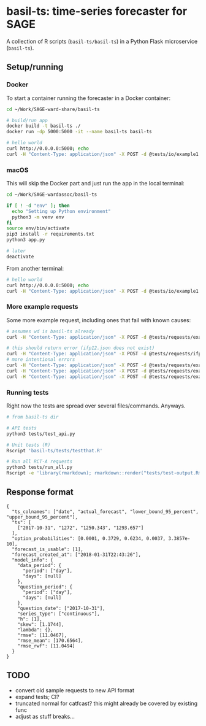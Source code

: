 # basil-ts: time-series forecaster for SAGE

A collection of R scripts (`basil-ts/basil-ts`) in a Python Flask microservice (`basil-ts`). 

## Setup/running

### Docker

To start a container running the forecaster in a Docker container:

```bash
cd ~/Work/SAGE-ward-share/basil-ts

# build/run app
docker build -t basil-ts ./ 
docker run -dp 5000:5000 -it --name basil-ts basil-ts

# hello world
curl http://0.0.0.0:5000; echo
curl -H "Content-Type: application/json" -X POST -d @tests/io/example1.json http://0.0.0.0:5000/forecast
```

### macOS

This will skip the Docker part and just run the app in the local terminal:

```bash
cd ~/Work/SAGE-wardassoc/basil-ts

if [ ! -d "env" ]; then
  echo "Setting up Python environment"
  python3 -m venv env
fi
source env/bin/activate
pip3 install -r requirements.txt
python3 app.py

# later
deactivate
```

From another terminal:

```bash
# hello world
curl http://0.0.0.0:5000; echo
curl -H "Content-Type: application/json" -X POST -d @tests/io/example1.json http://0.0.0.0:5000/forecast
```

### More example requests

Some more example request, including ones that fail with known causes:

```bash
# assumes wd is basil-ts already
curl -H "Content-Type: application/json" -X POST -d @tests/requests/example1.json http://0.0.0.0:5000/forecast

# this should return error (ifp12.json does not exist)
curl -H "Content-Type: application/json" -X POST -d @tests/requests/ifp12.json http://0.0.0.0:5000/forecast 
# more intentional errors
curl -H "Content-Type: application/json" -X POST -d @tests/requests/example2.json http://0.0.0.0:5000/forecast 
curl -H "Content-Type: application/json" -X POST -d @tests/requests/example3.json http://0.0.0.0:5000/forecast 
curl -H "Content-Type: application/json" -X POST -d @tests/requests/example4.json http://0.0.0.0:5000/forecast 
```

### Running tests

Right now the tests are spread over several files/commands. Anyways.

```bash
# from basil-ts dir

# API tests
python3 tests/test_api.py

# Unit tests (R)
Rscript 'basil-ts/tests/testthat.R'

# Run all RCT-A requests
python3 tests/run_all.py
Rscript -e 'library(rmarkdown); rmarkdown::render("tests/test-output.Rmd", "pdf_document")'
```


## Response format

```
{
  "ts_colnames": ["date", "actual_forecast", "lower_bound_95_percent", "upper_bound_95_percent"],
  "ts": [
    ["2017-10-31", "1272", "1250.343", "1293.657"]
  ],
  "option_probabilities": [0.0001, 0.3729, 0.6234, 0.0037, 3.3857e-10],
  "forecast_is_usable": [1],
  "forecast_created_at": ["2018-01-31T22:43:26"],
  "model_info": {
    "data_period": {
      "period": ["day"],
      "days": [null]
    },
    "question_period": {
      "period": ["day"],
      "days": [null]
    },
    "question_date": ["2017-10-31"],
    "series_type": ["continuous"],
    "h": [1],
    "skew": [1.1744],
    "lambda": {},
    "rmse": [11.0467],
    "rmse_mean": [170.6564],
    "rmse_rwf": [11.0494]
  }
} 
```

## TODO

- convert old sample requests to new API format
- expand tests; CI?
- truncated normal for catfcast? this might already be covered by existing func
- adjust as stuff breaks...

